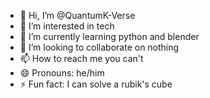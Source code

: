 - 👋 Hi, I’m @QuantumK-Verse
- 👀 I’m interested in tech
- 🌱 I’m currently learning python and blender
- 💞️ I’m looking to collaborate on nothing
- 📫 How to reach me you can't 
- 😄 Pronouns: he/him
- ⚡ Fun fact: I can solve a rubik's cube

<!---
QuantumK-Verse/QuantumK-Verse is a ✨ special ✨ repository because its `README.md` (this file) appears on your GitHub profile.
You can click the Preview link to take a look at your changes.
--->
